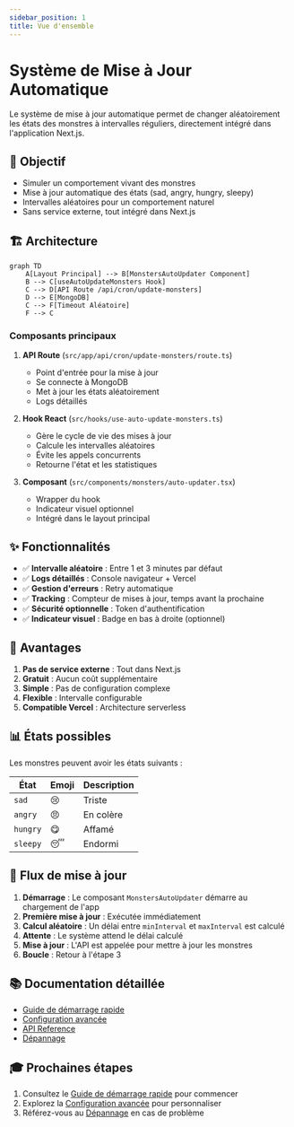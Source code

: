```yaml
---
sidebar_position: 1
title: Vue d'ensemble
---
```


# Système de Mise à Jour Automatique

Le système de mise à jour automatique permet de changer aléatoirement les états des monstres à intervalles réguliers, directement intégré dans l'application Next.js.

## 🎯 Objectif

- Simuler un comportement vivant des monstres
- Mise à jour automatique des états (sad, angry, hungry, sleepy)
- Intervalles aléatoires pour un comportement naturel
- Sans service externe, tout intégré dans Next.js

## 🏗️ Architecture

```mermaid
graph TD
    A[Layout Principal] --> B[MonstersAutoUpdater Component]
    B --> C[useAutoUpdateMonsters Hook]
    C --> D[API Route /api/cron/update-monsters]
    D --> E[MongoDB]
    C --> F[Timeout Aléatoire]
    F --> C
```

### Composants principaux

1. **API Route** (`src/app/api/cron/update-monsters/route.ts`)
   - Point d'entrée pour la mise à jour
   - Se connecte à MongoDB
   - Met à jour les états aléatoirement
   - Logs détaillés

2. **Hook React** (`src/hooks/use-auto-update-monsters.ts`)
   - Gère le cycle de vie des mises à jour
   - Calcule les intervalles aléatoires
   - Évite les appels concurrents
   - Retourne l'état et les statistiques

3. **Composant** (`src/components/monsters/auto-updater.tsx`)
   - Wrapper du hook
   - Indicateur visuel optionnel
   - Intégré dans le layout principal

## ✨ Fonctionnalités

- ✅ **Intervalle aléatoire** : Entre 1 et 3 minutes par défaut
- ✅ **Logs détaillés** : Console navigateur + Vercel
- ✅ **Gestion d'erreurs** : Retry automatique
- ✅ **Tracking** : Compteur de mises à jour, temps avant la prochaine
- ✅ **Sécurité optionnelle** : Token d'authentification
- ✅ **Indicateur visuel** : Badge en bas à droite (optionnel)

## 🚀 Avantages

1. **Pas de service externe** : Tout dans Next.js
2. **Gratuit** : Aucun coût supplémentaire
3. **Simple** : Pas de configuration complexe
4. **Flexible** : Intervalle configurable
5. **Compatible Vercel** : Architecture serverless

## 📊 États possibles

Les monstres peuvent avoir les états suivants :

| État | Emoji | Description |
|------|-------|-------------|
| `sad` | 😢 | Triste |
| `angry` | 😠 | En colère |
| `hungry` | 😋 | Affamé |
| `sleepy` | 😴 | Endormi |

## 🔄 Flux de mise à jour

1. **Démarrage** : Le composant `MonstersAutoUpdater` démarre au chargement de l'app
2. **Première mise à jour** : Exécutée immédiatement
3. **Calcul aléatoire** : Un délai entre `minInterval` et `maxInterval` est calculé
4. **Attente** : Le système attend le délai calculé
5. **Mise à jour** : L'API est appelée pour mettre à jour les monstres
6. **Boucle** : Retour à l'étape 3

## 📚 Documentation détaillée

- [Guide de démarrage rapide](./quickstart.md)
- [Configuration avancée](./configuration.md)
- [API Reference](./api-reference.md)
- [Dépannage](./troubleshooting.md)

## 🎓 Prochaines étapes

1. Consultez le [Guide de démarrage rapide](./quickstart.md) pour commencer
2. Explorez la [Configuration avancée](./configuration.md) pour personnaliser
3. Référez-vous au [Dépannage](./troubleshooting.md) en cas de problème

